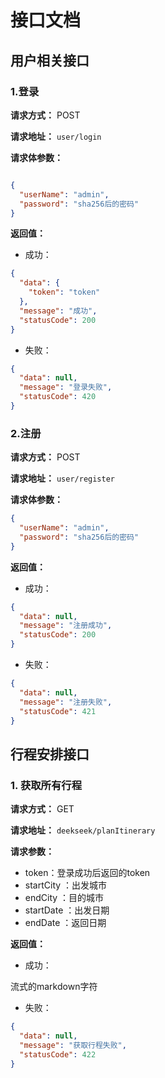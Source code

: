 # 接口文档

## 用户相关接口

### 1.登录

**请求方式：** POST

**请求地址：** `user/login`

**请求体参数：**

```json

{
  "userName": "admin",
  "password": "sha256后的密码"
}
```

**返回值：**

- 成功：

```json
{
  "data": {
    "token": "token"
  },
  "message": "成功",
  "statusCode": 200
}
```

- 失败：

```json
{
  "data": null,
  "message": "登录失败",
  "statusCode": 420
}
```

### 2.注册

**请求方式：** POST

**请求地址：** `user/register`

**请求体参数：**

```json
{
  "userName": "admin",
  "password": "sha256后的密码"
}
```

**返回值：**

- 成功：

```json
{
  "data": null,
  "message": "注册成功",
  "statusCode": 200
}
```

- 失败：

```json
{
  "data": null,
  "message": "注册失败",
  "statusCode": 421
}
```

## 行程安排接口

### 1. 获取所有行程

**请求方式：** GET

**请求地址：** `deekseek/planItinerary`

**请求参数：**

- token：登录成功后返回的token
- startCity ：出发城市
- endCity ：目的城市
- startDate ：出发日期
- endDate ：返回日期

**返回值：**

- 成功：

流式的markdown字符

- 失败：

```json
{
  "data": null,
  "message": "获取行程失败",
  "statusCode": 422
}
```